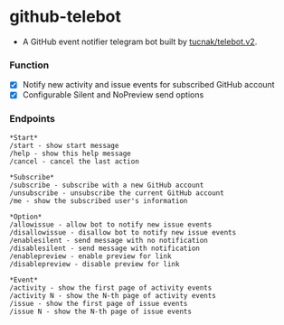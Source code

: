 # github-telebot

+ A GitHub event notifier telegram bot built by [tucnak/telebot.v2](https://github.com/tucnak/telebot/tree/v2).

### Function

+ [x] Notify new activity and issue events for subscribed GitHub account
+ [x] Configurable Silent and NoPreview send options 

### Endpoints

```text
*Start*
/start - show start message
/help - show this help message
/cancel - cancel the last action

*Subscribe*
/subscribe - subscribe with a new GitHub account
/unsubscribe - unsubscribe the current GitHub account
/me - show the subscribed user's information

*Option*
/allowissue - allow bot to notify new issue events
/disallowissue - disallow bot to notify new issue events
/enablesilent - send message with no notification
/disablesilent - send message with notification
/enablepreview - enable preview for link
/disablepreview - disable preview for link

*Event*
/activity - show the first page of activity events
/activity N - show the N-th page of activity events
/issue - show the first page of issue events
/issue N - show the N-th page of issue events
```
